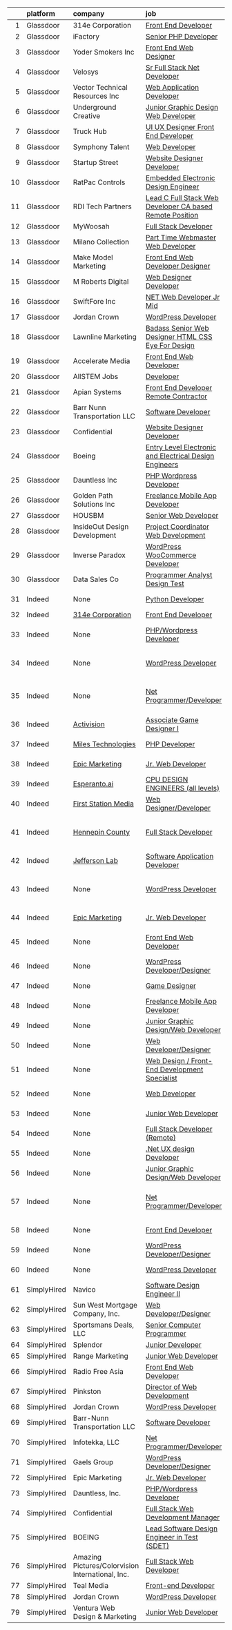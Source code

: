 

|    | platform    | company                                                               | job                                                                                                                                                                                                                                                                                                                                                                                                                                                                                                                                                                                                                                                                                                                                                                                                                                                                                                                                  | update_time               | location                                                |
|---:|:------------|:----------------------------------------------------------------------|:-------------------------------------------------------------------------------------------------------------------------------------------------------------------------------------------------------------------------------------------------------------------------------------------------------------------------------------------------------------------------------------------------------------------------------------------------------------------------------------------------------------------------------------------------------------------------------------------------------------------------------------------------------------------------------------------------------------------------------------------------------------------------------------------------------------------------------------------------------------------------------------------------------------------------------------|:--------------------------|:--------------------------------------------------------|
|  1 | Glassdoor   | 314e Corporation                                                      | [Front End Developer](https://www.glassdoor.com/partner/jobListing.htm?pos=111&ao=1110586&s=58&guid=0000017e0f43c6839034b1196ed76c6c&src=GD_JOB_AD&t=SR&vt=w&ea=1&cs=1_ac484534&cb=1640933607418&jobListingId=1007534965798&cpc=923E3B470662C757&jrtk=3-0-1fo7k7hlru47t801-1fo7k7hm63of2000-a55278e3086a817c--6NYlbfkN0Bi-g4OEguhQEx4pjzkmulzkFDPdVMQm6g82nLRMcVRUJphGLKCzxQZHHnuCsfEytD1YfvyotYLC5dRvpT5sLOvTS4qvD39DzUocJnkqJ-bsvfEh1xPhVMjCJnrb7KF7pgYIn571CYtkjedOx4jC3l9ZdJi7qWCVNIG54MoRrpLu7eCyMaU66qglnen384meyovSVc6kdgC-DKJN6toJiK6j4YdEOik6bv_RpPQFAEANNQ7FCDj1XVsQujAIQjMD8Y8JykbiFa9O6336qOtBVrPM3L0qTrqbu8NoUh0TwkvOiQpDjIk3IojnzOXNwPkofevgaZ3-Snhas12Ra7a9-M4xKXNXd0R6mBT7NWYO6F7PtmogyKJEnxwzuqwI0HzKT2_2k2gL8XsOJj6567-evE6x3Ulz7S-nrRttsFJN06aQVWptDsatwX_SJKdaZiAG5sg5oIbecXmAicbWv_UnMSWAJVGSLnC3X-Gf2PYwNp2cLL4xDUxBhr_lDNmRweDEM8%3D)                                                                         | 24h                       | Remote                                                  |
|  2 | Glassdoor   | iFactory                                                              | [Senior PHP Developer](https://www.glassdoor.com/partner/jobListing.htm?pos=124&ao=1110586&s=58&guid=0000017e0f43c6839034b1196ed76c6c&src=GD_JOB_AD&t=SR&vt=w&ea=1&cs=1_2d3a3b77&cb=1640933607420&jobListingId=1007519176515&cpc=40021B6B9FB64F38&jrtk=3-0-1fo7k7hlru47t801-1fo7k7hm63of2000-ba31b06c82cf1878--6NYlbfkN0BHB5545Suk-IrAQGCtq60h9Sg4jL6NWxE70fJ0oMC_qhUnBjusc4JFkLDRBw36y3lTmApqsgOep1xYV1YBjpYzPWatKgh0tZjXhd62jB-gK1WR8iCu-HwqT2--4PILN9vOJN1QbNe4yxaz082AVQINgD4za8NREfWVb3g1mSC84bhQBJFY9Q4Z6pIJKaCHf--BPC3Sb6RQJmlYmU5w5XH4iANDF9ty7eTN8Nx1Iuy3LDqP8dOBraweoFxrNh8a7JVI2dnmZNK1NPb8VG8Xl_pUqGjOg6kFDRFeeRJ9tgJD6sTrfnXylkwLUGJMV5JGvrAR_4NYc_aWoVaLGY8TPKJ8_mfUEqm5fXkepk6DcJ8bxJcsteFGhSR8_93Bx0kbkC22db074V9LkWC46B-y7ax7FU44A39CLI7QdSCuil6sRlS-xXZ_XppQTDR9r7jnV4O5qu_9x9LOzzrOejmjWMIhoYnCDkuZLBTq4tWn2dwDBxx-jzwOcopv)                                                                                      | 10d                       | Remote                                                  |
|  3 | Glassdoor   | Yoder Smokers Inc                                                     | [Front End Web Designer](https://www.glassdoor.com/partner/jobListing.htm?pos=110&ao=1110586&s=58&guid=0000017e0f43c6839034b1196ed76c6c&src=GD_JOB_AD&t=SR&vt=w&ea=1&cs=1_d9c8251b&cb=1640933607417&jobListingId=1007531161720&cpc=C433947A107EB3A8&jrtk=3-0-1fo7k7hlru47t801-1fo7k7hm63of2000-6aa9d292058de38e--6NYlbfkN0C2SVAOpOeIWQkPp9EeCSLxTLheLRty2uanDx8E9nXZ3nTSPwj8hfD9xU37MquzBMTS9vSdm0ANnolAix31sbNjT7gqTuDmUAZyQ3hqSfhjnsd8njFkE_6sI-4NGj9vBFrVtwsvqc3yp8wdPgcQRGonz4X_-esot6b2pUxyFKsHnem2WB0vgq1N95TYW8nyMSlJQWEfTtMcjxR3F14VuM4rK6IqsvKsmNHXwVhJn-3KrGGBFS-8lH_Gmd4iXBKjtBSQ1aHgZH7ugQVpdW55QwWiXfHSkigOGxBNpuAQqGZZXjfyFncg2NGfKokSxApYVjmBksffysaMfso460bmqRHVwMgm_W_hUdGXnqykkUk73CaTDlyQNDParO-MrGVLq0Lo63yI7BjloUBhPM1hNc1TKikaKyAe57bT_6714D14MttAb57LU_BTt8qIJIZ6EB5tnRPNr-jhKM5kQbZCwdke1jJ-3Rs4RMeCT58DByGma9ZO1k_1oHFCKQWx1sPdLNM%3D)                                                                      | 3d                        | Hutchinson, KS                                          |
|  4 | Glassdoor   | Velosys                                                               | [Sr  Full Stack  Net Developer](https://www.glassdoor.com/partner/jobListing.htm?pos=114&ao=1110586&s=58&guid=0000017e0f43c6839034b1196ed76c6c&src=GD_JOB_AD&t=SR&vt=w&ea=1&cs=1_06a6a35f&cb=1640933607418&jobListingId=1007531169741&cpc=B1361D5F72E3FDAD&jrtk=3-0-1fo7k7hlru47t801-1fo7k7hm63of2000-4b18847fdb4d4768--6NYlbfkN0AtsYtDTsMa0ViRTVkQkykGiG3BtH4EWSXpr7jwgRTgxCSodI8v-4fjsqRFtfwVp0A6pDSCCGD_z0KyJgrhK5gXCYyucT47puqnPSUT5B-y6zZaIct6DKjcQZ9nkmQqHFiO4CftCQYtBMfxUOjusXf1VUsxJb-mULz8tU6rx_lh8YxPf8e3RX8MNdU9CDkd6JTFFx2Elc8xjO9vH0TiuKWQo7uzXbkZUwuQkzErGZhYrTGIyY270Bk1egYO7Or77MNbp6kMtdRCA7GjlcGOfrr5TpO9n8kfNGISyhjZLF23A64SRZ6Kcc7b6pOlyOgvdmNA0loMVXp-vztGmvqNRJc5r2KtlZLcV5GWKUMWGd-h77h6EDIbkeEG4HxtK5SmiPLDkSo0bTaXpor9QDE3AISG0m3Kz5BHAWMs9S_mr-TMbcxitFADma6KwQ8kgdYI-M6FxVGj07fAzT8zrn4-e1BTu6eV9Qjzp1SXpVYMQCWOzTbpZyW_Q6bq-bo5KLDA9Uk%3D)                                                               | 3d                        | Poulsbo, WA                                             |
|  5 | Glassdoor   | Vector Technical Resources Inc                                        | [Web Application Developer](https://www.glassdoor.com/partner/jobListing.htm?pos=107&ao=1110586&s=58&guid=0000017e0f43c6839034b1196ed76c6c&src=GD_JOB_AD&t=SR&vt=w&ea=1&cs=1_de1de162&cb=1640933607417&jobListingId=1007523409319&cpc=C466624457DD16FC&jrtk=3-0-1fo7k7hlru47t801-1fo7k7hm63of2000-465a332f5eaca2f1--6NYlbfkN0CwDmAJad1vrFPjrCyZc1-12O19u5bGDYSMaAKB40LX6SgL_uQ_xlaLZoxDbDiymBTQQLoX7AJlZ6bGIyAtcyOw68KEUQtQzlItgmaBwfaecOkLBtXyWI7kC05A9ArxywbPHa4CJzj3yGVlLjyc00PQ5KMju3T59Xe7Yh7HkC_3qBrvdXhbMrPIbZZ-KLtsA5RR4NuCFvP4hlHuSA4ksAMCfUEkBd1ydVDNu5tD4zoGvchWqF5_jdqbq_BcxC4-GTtTy5E7eZuYCJCwHiJ3JB3ae2xBXzCkQKO_qPOIu7sLBLpTSpeSP6b2cpdJzo10HNHT4PMhk2gtpytfhKSE0VhRzLAHSQrsjOwkGBCBba_RVeQraCN2kgWNON_iOIxGaGdiRNb5uRcvIJhhVVtNRff5qoea3zilb5RFqI5pGhagA6GGLBPRNKILVYMeTv-HKoAGCtAiMKHlvGK3Avztb-6XhJ2_TwfO0RZn_h4RpdwTzuBRGiVmlQoJZ2GsVp70nVI%3D)                                                                   | 8d                        | Rockville, MD                                           |
|  6 | Glassdoor   | Underground Creative                                                  | [Junior Graphic Design Web Developer](https://www.glassdoor.com/partner/jobListing.htm?pos=117&ao=1110586&s=58&guid=0000017e0f43c6839034b1196ed76c6c&src=GD_JOB_AD&t=SR&vt=w&ea=1&cs=1_657e396c&cb=1640933607419&jobListingId=1007532846534&cpc=21001CD36CB5FE0E&jrtk=3-0-1fo7k7hlru47t801-1fo7k7hm63of2000-7c638d1098e43ecf--6NYlbfkN0D5EoDI19pzLD_ZoAvoqM1-O9qeTV9KvYbDAr1-bMzVcYfK6lK4ieDW6XppyeC4Tnnw5UrLdTaULCP-nxNBnPDNTaMSJbO-DG3AZvSFQ94iREcqyfGkrPiPjA6BLgwYMI-WdUpOpw0djmyI45BD4HiaYEk9LM3b28NeF6E25aIyZx4lvYgIY2J3scGN1LVLah-ltw8zHO2ASCFvuBcaO9s_LnkGPAtyt8MydHCiMU9pbqvq53eIaOngaMADYDya4NSvdKHUqdgaHio8wK7RVWyUfnV0ph0gf7QlC4V8L8MgXN-qS_NYJ4CdCIlhiX45g1600MY9ONcC_iRzH6YLyf4E0cTvmvVhYmGg32EDvV9jZETyszIGSMGBpPsVlr-chXHZ-_aYRn2ErjUInv10AJDyOybJumlmyb_kBI2FGDPwD8xfMJwgJ_mlmxGTinAHucaybzxhQOcexRfv6rQjTy8mf0EC5alJJJpEFeXFjLbFlOFXeifOZsolMuPgyC7Rles%3D)                                                         | 2d                        | Kennewick, WA                                           |
|  7 | Glassdoor   | Truck Hub                                                             | [UI   UX Designer  Front End Developer ](https://www.glassdoor.com/partner/jobListing.htm?pos=122&ao=1110586&s=58&guid=0000017e0f43c6839034b1196ed76c6c&src=GD_JOB_AD&t=SR&vt=w&ea=1&cs=1_7895197a&cb=1640933607419&jobListingId=1007534761777&cpc=8A48E7D5890B96AC&jrtk=3-0-1fo7k7hlru47t801-1fo7k7hm63of2000-bc01dcf79fd546f1--6NYlbfkN0CJXu1NPOpwz58AowAQdgaMxN2-dVWuUdxFGqPUAjuE_IHal70SIYX98TzuM5-1IRvy1UCxGLOcyNNQzyHcEhktOQ-LGAT5EEeEqRt5oYcfA74XEacn4SneQLsFIXHM70WJiIJlLzKAX7h8DKB5Mpf_Hl5S6rqvu9AV5wCXq0Qm8GFK8Jv7AtAZs5c9yIA33ZdilaEHJnhzUv0ADO4hFaDHE7bgDkA4XQYPC5qjPbPvpMiyqLRIGnxdP3LbDXOTGVfy7HGrTejFnWyg2z8H3hqFL4Nd_kz98zxpW5EsBmhwlurm8v-Hg7BAGx5gr3O6vfi2YelsB-Ck7c7AZXie-70-qXTC4A6CAAOXDlDZOf6AqLnZ_6wo-UAuH0VNzZEAwhulKRpwgYX-H-civWU2ozB0N6PJ43fsI0HHINEcEpi-PM9aOOh6smQb7xzNFfO_M7iUFjwAN0wpRk8HkLlqZugnL51ovORYEgW4u_XTvoRBlXq2lUImqDwEi0FPRqzYlHc%3D)                                                      | 24h                       | Miami, FL                                               |
|  8 | Glassdoor   | Symphony Talent                                                       | [Web Developer](https://www.glassdoor.com/partner/jobListing.htm?pos=119&ao=1110586&s=58&guid=0000017e0f43c6839034b1196ed76c6c&src=GD_JOB_AD&t=SR&vt=w&cs=1_3586cd10&cb=1640933607418&jobListingId=1007530832893&cpc=1641D5D5536C06B6&jrtk=3-0-1fo7k7hlru47t801-1fo7k7hm63of2000-03daa98bc4f8dc67--6NYlbfkN0AfVHTyGK09VyYc4aBOjDkcIPaUdwfTiruGx5Z87hJ0YNGI_RzLHDHuKyW4N4UMv5FuMtsh1nt423ddBYcWNYMr9aZfxTQS8PaGyTHUn9elh5l7hNgqL_1m5s4IYJI63N24Z3WqjZniz-G0f-ePSHETInSF3E6Q7UndoQ1QPHxKd5lspZ9-L0mSbxu-W4cp_LJ1n5pNabMroLSj9roG9-gUPzX1fMZNJ7jQRKupms5HfKbqDdQ3bBDUwvRQQ_m77GLuisUzXQhwUI4vH_EUN-nRcZKX_AhnOFNwZ-5FSYO-sb9ozhVGeV3Y4kU3FVSycDFOdRzMsohMeI3iySU0hLj8NQEvEUNwmBs0NUPKBf_YnMB9XHVPBdJwkVInpeKJ5A-Ad9BBFYe7s4NhvmxubMNKNw6cngFH1bugzfd0GDv38StDmE4yn49pJeITPzYzybw%3D)                                                                                                                                                    | 3d                        | Atlanta, GA                                             |
|  9 | Glassdoor   | Startup Street                                                        | [Website Designer Developer](https://www.glassdoor.com/partner/jobListing.htm?pos=123&ao=1110586&s=58&guid=0000017e0f43c6839034b1196ed76c6c&src=GD_JOB_AD&t=SR&vt=w&ea=1&cs=1_fd5937e8&cb=1640933607419&jobListingId=1007532828564&cpc=6A22310A23505C64&jrtk=3-0-1fo7k7hlru47t801-1fo7k7hm63of2000-7ba3606c76a9d0b5--6NYlbfkN0AjvV1QcrnqLYGFyLKKtGtwiexFpQsXeHMHlil54uzzt_uzV01RhJTlA3bFp93YREHdE7kaLyODTJgqnqgmLiEJ7jkwIOaHyusP1f59lMwA1fS_mV7y_fWMR_sdd05UWaVczXD_O1ycJ6Ti0DBPCreqAtY1n2RrCqR9Gx7gCwobJZTwpUi5BtWoO6c_qR1QRIw4XVRkimdO99miYR_GvCKG2amWnyiiUxZurVm3MEUzayXwKisQU2kCFn8-f_bgUppPd2UDrKjO4U3Zbhnqo-_r8f9EZNxgIXxM3_PgBD1L3SSR-nz6QlE8bpHMrBjwBYLOnva6CKdjtM_pehEKwJ9nRNXwQtBSDE2zpnJ29x3ivq4gO2IbwmNVRT15yCxqX6pcr4ntFOVMw-wZu17G8b_djYWII2sdqsRc9Dxkpj7lq-hGpIFDZyQ9oRB-tGsxKrDHQMZHXIwHrgPJGXcCkLHk2Te37SojXU1mg3tuQrz4sGvGxKObzypa)                                                                                | 2d                        | Saint Petersburg, FL                                    |
| 10 | Glassdoor   | RatPac Controls                                                       | [Embedded Electronic Design Engineer](https://www.glassdoor.com/partner/jobListing.htm?pos=106&ao=1110586&s=58&guid=0000017e0f43c6839034b1196ed76c6c&src=GD_JOB_AD&t=SR&vt=w&ea=1&cs=1_f8daaa72&cb=1640933607416&jobListingId=1007532971419&cpc=1618895939391108&jrtk=3-0-1fo7k7hlru47t801-1fo7k7hm63of2000-a51a868865aef6ed--6NYlbfkN0CrA8YMeSLhOmH7iEDH-bOSSJkswUWccj55sz6GMy_YqIZouTSfWY6FGQNP9pSivSQeY28RB7tMNLBO10Dd54nWMdHZQVfoLeIve7v-DkqI9aCUqi6RcwZZT9rM1dOM1cvfwNjZs_oI_stUTTdwTom7WtER8g-MVzxyvMH_ZZrYQ6CgaTuDEwcFLycG8ISzEqM0TaknzzKaLihMcl2jGeLZpe7wERnYUX65CPuVLjAidr33QB3QFi8Yqg0eamAqAqZqPYAsRsxDvxtztF7EY6Xjzb44TANdaUcsaVXSquqjz16ImuIYbvmpo4JMF64mmOOJARHB64KRGAIxVUFkIjE2Wiqmui9r_IvlkfZfA38A20rvNlfIbJpNMwOmnLlte4sKn06cHY4DVWr8t2vKSu1SeYY_hr4yf1TAJg3vQkyRSMxHHlDnyekxyEP0BXkEnBA5JyvzD0UgQ0jWW0OOOwtrw8SgK1FGIlwtAm435oAw8M1FIKn4bUlY_opOhYvwGRy1x1XJXBgfUg%3D%3D)                                           | 2d                        | Van Nuys, CA                                            |
| 11 | Glassdoor   | RDI Tech Partners                                                     | [Lead C  Full Stack Web Developer  CA based Remote Position ](https://www.glassdoor.com/partner/jobListing.htm?pos=113&ao=1110586&s=58&guid=0000017e0f43c6839034b1196ed76c6c&src=GD_JOB_AD&t=SR&vt=w&ea=1&cs=1_094622cb&cb=1640933607418&jobListingId=1007527978257&cpc=C1BF6838CB3F0E92&jrtk=3-0-1fo7k7hlru47t801-1fo7k7hm63of2000-dcca3c7c758ed009--6NYlbfkN0BCzkEvQM9KLLfcojCB19c-t5ZGfLeTF56lwnyZeHNI-ANf0DbicCwSb4UTMEEXkEou7dhZeCdkqIW9hl6QVTxjStMn20Ajmeh81Zunossz_WNxTiS2itxBfmwQhqExVeeVwfQEotN9DMc7mS9qb6sEI09udGHFXGtmCm246EYjeWdvBzdntm7TyMDoeotQiRWQoWjR2hxf4D45tqs8_sW2bRAijAd6ulCOVC4J8vv01I9prMMjgU9NEdLd2whbuxOAXzWDGJ9Upfp67pPMZUpMtmGyUKMDEetu2K48pmvouO85yshli1pwg9na8atUSXshS8q9ouknmWS5A6oDi4C9qwwAkK138F6WNMbp7jdJspzdvAwUPNoY6ya1SJb5rn-gRJCJvQSIRxWCy6-Iz1OToNDZ2DRFbscT-rTbUE8p3ch4h9_1vrYjEPxytQjIYy4nqHtLB1TXQ8ooiYhPnzeR9fAntMxMnzYpmfO_ZYCooYtK3TyvbdWwsHaZI9LwJNcZwFM9mlvG3zb5VC9uJwceGQJSvqMwlhQ%3D) | 6d                        | San Diego, CA                                           |
| 12 | Glassdoor   | MyWoosah                                                              | [Full Stack Developer](https://www.glassdoor.com/partner/jobListing.htm?pos=126&ao=1110586&s=58&guid=0000017e0f43c6839034b1196ed76c6c&src=GD_JOB_AD&t=SR&vt=w&ea=1&cs=1_fd6b47a1&cb=1640933607420&jobListingId=1007532546825&cpc=2F9DD8B511C89582&jrtk=3-0-1fo7k7hlru47t801-1fo7k7hm63of2000-7d94f7c6d371aa11--6NYlbfkN0CDlg8lzvY8-d8RUQWGHbSkEHgZ8Ah6T1dN0BxIsPvg0x7SVdp1kesG0pKk2aYig_YV0rpoGQt3z4wb5Kot3EyNoidKYtcaWwQGDiqB2MXhQDBjUqyGCOm4LzpIsUsDJVMkVtJJ0pT90YmxmNyCA4Lte_zLj0Rfk8z-A2Fk-AvUXHBzeFMsy_mi-fRUgwN0-CvkqT3NmZM0xURPBwn6p3227Oz9WNPdntEFhcORPL0PEy4y8oMZUa5qmB6tDmDT04v1h38geCi-p9sK8wS7FjxKWW9LlEzoioKfsTNidyanUB-rZ5Uz3S4u9HlnXY43_kVWYfRhOxGf8D4ksGLtiRfLYAJTeh80MeOqOrmKx2HqV0J5KsgmyioRM3E1HtDd3b6qVLhWLUlj0V-b9xGihSx-xYutd5j1sl-P6In6bKQP-BEqooVpEHaHo4NYkYhS6ikH12qVUevdwO3H1ANyGat5tvnkTDu41e8ehDIkdFyUvP3MouJ7M9YUEZyz0mFhAes%3D)                                                                        | 2d                        | Roswell, GA                                             |
| 13 | Glassdoor   | Milano Collection                                                     | [Part Time Webmaster Web Developer](https://www.glassdoor.com/partner/jobListing.htm?pos=121&ao=1110586&s=58&guid=0000017e0f43c6839034b1196ed76c6c&src=GD_JOB_AD&t=SR&vt=w&ea=1&cs=1_5361d8c1&cb=1640933607419&jobListingId=1007521874918&cpc=AB6E7ED505984E67&jrtk=3-0-1fo7k7hlru47t801-1fo7k7hm63of2000-4411935560633bb6--6NYlbfkN0DsBOlmEAMqZtav1V1WKZO3RUElpafjggtWvxyDQ3xFSrR8jZPeOVQn98s6VMhC5NVuUJ1gWye3w5813W3QZkIqP-PnMHfzLSDirHorMmp220fl_SLI_djiAGfb-wU_A-kdMlycB7eEYYgo0Yie8GsPlxkE1boSzdChu8v8jfd6ZHHEU9PINnCzoylUIvddtnANToVHCvy3fd8Czn8fjk8STh2dOGZ8BN4-MYiwd_eeI9-Qp9DVV7Gl10Lr6i7ZRveeORUPVSUeexchsCtYRj2wyl45PeHbh0lOCij_p4EMwMTzLy5x9NhC3uModfhdpUfbT6cNkclhD5QVlo2S6tG5Pu-r6-U9QQAG5pPNtU66OorohQIw1cDmMEjWOCIAQ6u969h93JTB679DT9PV01vsZPWxPiNPVt9ET6-aTYqbIFbnYmfrxPd5RzumXGzAmo5SEyZ3aBq_IBcxejMvyN633s3hbaM0ImA1_c0DY2bS6bqShKmaJ1Q0ABGrWBMAFGj9SZSv75bSVA%3D%3D)                                             | 9d                        | Signal Hill, CA                                         |
| 14 | Glassdoor   | Make   Model Marketing                                                | [Front End Web Developer   Designer](https://www.glassdoor.com/partner/jobListing.htm?pos=128&ao=1110586&s=58&guid=0000017e0f43c6839034b1196ed76c6c&src=GD_JOB_AD&t=SR&vt=w&ea=1&cs=1_af473886&cb=1640933607420&jobListingId=1007532568645&cpc=C19BE7EA145E205E&jrtk=3-0-1fo7k7hlru47t801-1fo7k7hm63of2000-f74e04069c551044--6NYlbfkN0B5VYI30uN3YtgrO1vQEAbWFMS9pJ6bhnWD7XXQ7vbrPTJBIp0AqjAFPVlb5FCQQNjlXLDPzwISmukOa7BzeFoVPq87xRANgnkPtsQX-ckljTwj_jqJ6LdmskU7kTm7LjdnXOEuTmpLswiB2qjGJl6n4QBhGHqYIG4i5Bpo5PdmMbNErwLjzXk-0eeK3h3T0efhsZxosUuIsE2IPKiachP_z57Fwd3GS4XowZu6zTKclFCiUdaw31EzcdcysFH3LN36CmPPOB56v7aj7nnoEmO-KD6a1yhm1EasTJUY-cgLIaEHjzyALfCACIjiQkNtZEyLXb9cm1QmLuUjd_Uv1S52O5bIippQM_drtNCQB-_cRC0UhtIC5wM8Slydrep4lo5M8ncX32jb-KXHGgdtVNFEOLRLPJteV-ElwgklO-gYF8wFmpVZfmKYBGUNYsJl-dNx4E-xiXhg5lyjLYIKj4IFMjwkVD5NpgsFMe7fR7v6OdBnFSPhvR-U)                                                                        | 2d                        | Cleveland, OH                                           |
| 15 | Glassdoor   | M  Roberts Digital                                                    | [Web Designer Developer](https://www.glassdoor.com/partner/jobListing.htm?pos=109&ao=1110586&s=58&guid=0000017e0f43c6839034b1196ed76c6c&src=GD_JOB_AD&t=SR&vt=w&ea=1&cs=1_4bef514e&cb=1640933607417&jobListingId=1007514867056&cpc=90C4CD7F4113B630&jrtk=3-0-1fo7k7hlru47t801-1fo7k7hm63of2000-9bbc233b262fe545--6NYlbfkN0CC4Rf1NDsMzatXfrAMgdBL-oXz5tYLpf4NHE40CBp3Ipv4hKhgb-yaLFOh7Uo6lb28QjRmoseJj0WVz8Wk9P-fy-_CmYUv8JXmNWV0gg1vJ0sfMLU5wZQypmwfq_5tb2EoMVedcDEhU3bONOhNmzCPlXR6YLa10xyeFaHTFmrKQyy6ZVes0qX0UF8v_1e30QB7knAMk8JUj285gPZi8ndSNotFNytZCi07yytbxhv5hztiF7qsZmKF9_IlNFQqBMVzVCswNWtwYS7JlbeZwuyBq9EIFHfoaWvONWCPFG4EwAqRWXQmzeIIRUUTpJyjIz4-USH7lNrId0Bfo-Y1Qoe-vqdSIrpUCBry2xplcU9lxmQfa7rL6f-hgm0AYWVKWHQcb0rMgDylKK1zwt8EBbWZ8jO0eIqhFzELOjEQSypOxTsE8lg5bQ6-w5wvX4niEbpTi9J-InjzG-1pJu-BxAKakvVp-r17PceMXxDiEilGYeFHXpt_LHic)                                                                                    | 13d                       | Tyler, TX                                               |
| 16 | Glassdoor   | SwiftFore  Inc                                                        | [NET Web Developer   Jr Mid](https://www.glassdoor.com/partner/jobListing.htm?pos=105&ao=1110586&s=58&guid=0000017e0f43c6839034b1196ed76c6c&src=GD_JOB_AD&t=SR&vt=w&ea=1&cs=1_6bf8bab6&cb=1640933607416&jobListingId=1007514938695&cpc=E612658DDC0BF6AD&jrtk=3-0-1fo7k7hlru47t801-1fo7k7hm63of2000-bd4186a17d5f595c--6NYlbfkN0D_-gvwjy_i2YaE-_B_sirnX7QwACDEiejt9ArXb785ap_OA8buUO3cQzlh5Ka60TIx4Qb2b-uJW-AarGIh4yuyjN-X_JdWh1eKbsa0-m3a0vVx3BtdxKSUCrPOMYAR-wNnGV27N17HK1DM13X9QGl3YkRgT9z0yVvI8fGmwQ72aihIxa6zUwRN6KSY4ek3RFcJ_UAlomnD8tWzblXrug-nnZc2vgJ-Qq_rL2wO10QjfSkZONKiz9YBOsuVC_iMv4o5ZpXEX6MeS2AiAZw0U3_ds-nCSH__53WOIK7SFfftDl6EdCyOxIUiLirdDGIyCuK0s0vzlmwMmLoP3Rse0CokktzrFIKWbyigJmp4OgQSZEp6gqW90QxqJ3Hev_fIQCfRZHCfAQpdokDxkLGHgZLfA3DwpHJtIXgoV6tN8iB_z7zjbagfqpE61XlzhPcyWFPs_XR5mgsj8NVg1juahtnsI-ZvTKRSVuESY27RPiLwSqWK8RWbyrHmvPyJVJlO2Fs%3D)                                                                  | 13d                       | Washington, DC                                          |
| 17 | Glassdoor   | Jordan Crown                                                          | [WordPress Developer](https://www.glassdoor.com/partner/jobListing.htm?pos=102&ao=1110586&s=58&guid=0000017e0f43c6839034b1196ed76c6c&src=GD_JOB_AD&t=SR&vt=w&ea=1&cs=1_7a3c5fe5&cb=1640933607415&jobListingId=1007532381795&cpc=4F6831AEBD53791F&jrtk=3-0-1fo7k7hlru47t801-1fo7k7hm63of2000-6570cf32caa1464f--6NYlbfkN0Cd5ZvLdai7cR0fypH5_WiGezUQesq24dbKuF0ly35ya2kNz2rDSq3GcIvVwyczRiyDVxm5OLfrWvQlFXmebPX_m2uh1LOS588976wOQAoFIURVdD3YUDbK1CK0K0stWaTuygTGRdFG3yipgbv0upANcY3xQMmXVtM8afKhFzoU5lyy8Fm5oFD2j5lOHqGjnkpHI1afHNb1G3MnTBhKPX3YlT9HoVLjXgckWGuQ3hhJMXC952ahEYPKabSp11gBDy9km6qYBf28Pw16fqPvrc1C0L4dOf6lUlF4_sj-7ja_xsfGAJLGr3ktPewJUyoxEgbovGpSoHJCoYBFu87nSJnr8UDLYa9hKktkCyYIH3HV905nfqDPm6RuIHLzDZKDocmt8dvQXeKzyqeoJbakbhB10L4QoW8SwU6FesUh1ZwfTuyV6COGnZ0vt7lP8r5-DVSNNBdDVLTklR3ZHa1jMsuQjWX6yznZj0YJ2uwQK2h2zJKNTNKLJLWq)                                                                                       | 2d                        | Everett, WA                                             |
| 18 | Glassdoor   | Lawnline Marketing                                                    | [Badass Senior Web Designer   HTML  CSS    Eye For Design](https://www.glassdoor.com/partner/jobListing.htm?pos=120&ao=1110586&s=58&guid=0000017e0f43c6839034b1196ed76c6c&src=GD_JOB_AD&t=SR&vt=w&ea=1&cs=1_3704d697&cb=1640933607419&jobListingId=1007535348026&cpc=C49818E30565E1C5&jrtk=3-0-1fo7k7hlru47t801-1fo7k7hm63of2000-4765b71ef7e41236--6NYlbfkN0CSgGTbSPgM0xpgWRkp5SRTexU57Zk_6_bZ18eqb9d2QOREfrh8Q9LEbYfFf_-zro1pNNqotPFnbiscFO6i8fy-ZjuhvjDSZFXXxy0-MvBqIQM_xV6E-8TLAVLxzxrp9gh-1Ao3DFXgHzmJFfOHL2GkKqywGvRbpSlitGsDkGuHIaRBVLwufzQ0e2oGrA-DKp5GLBCyWCAy2iDi4M4gxMYtAFGh_mPe5iMn-sJZAiwY2SY0DktD3gOElzicno6g_VLwM057Q0OMIJJhx1cilmA0g709RzAinQajGTrs6hOSLysvBXAvvCpB3lVYJWPxfrt0Fr2Xc9P3OLFUVjZLm3EsCJ_UumoRpcFcYOEo4WfWn3T129yp9Cogt_40vRp6_13kwF0mymu5_5Z5jHT3n5SldJtg8ohPFy-C9Yse6iBwy6xtB2UWFR3Pf2UVrbEcXo42CCt2by4i5xkZzMdFIY1q6lkLMVTXy-nl6V6tBwC6sMyx_gPpy81daA-QhXuKAjTNPWb0shifGoQHJ62rF-Wu358eWadFzJc%3D)    | 24h                       | Tampa, FL                                               |
| 19 | Glassdoor   | Accelerate Media                                                      | [Front End Web Developer](https://www.glassdoor.com/partner/jobListing.htm?pos=116&ao=1110586&s=58&guid=0000017e0f43c6839034b1196ed76c6c&src=GD_JOB_AD&t=SR&vt=w&ea=1&cs=1_92a0e730&cb=1640933607419&jobListingId=1007523672136&cpc=66625C18893C0C14&jrtk=3-0-1fo7k7hlru47t801-1fo7k7hm63of2000-9923ede19666e275--6NYlbfkN0ChvZOU3gAtaPBovSZMEFdSf6RvFc3eaAlu345qgByN5OFVSi3fySWOvdoUTz_Cbsn0aHQghWuncJ3FXfPRruksCFs60s5i5qiS-YAMv4yjs8hjAKcQ1Z-YuTEaEACO5Cxt59ujvmPliwnauEKzzCmbqn9n1C01JGNSekbTB3pU-NbmYdzEkEc2bZem_78dNvyqhdWDwlfhH9rnDgo3cewh5ZTwLEMqV_A5HnLXF_m9t_9yVHOJMoV8WI1A60oIGaC6qeqo-CFpQZ_Upq8CuWOQGQVsVJaLFnYtSQqZgzIxIDRPaRdVk1S1qPlkBC7I3Jox8fFRCNHmWXWKWbmHffLpbzPRtil6wDNNKoiQgkdkLuc7piTNRfRwC8ztwD5I2pSpTeYnK5cZgs_Gs_Rg6x4QaXLPF_rdpHVF40ZLrDRrJdQWiejQoaEU1XxO5cGfKEHE-QJTf2feu7CJwBLa306zHbH_YHW-qCNsrYIahQCrS6O55CZWLKzF)                                                                                   | 8d                        | Rochester, NY                                           |
| 20 | Glassdoor   | AllSTEM   Jobs                                                        | [Developer](https://www.glassdoor.com/partner/jobListing.htm?pos=127&ao=1110586&s=58&guid=0000017e0f43c6839034b1196ed76c6c&src=GD_JOB_AD&t=SR&vt=w&ea=1&cs=1_021b8b7a&cb=1640933607420&jobListingId=1007535069577&cpc=8AC01DCC8FF2DC38&jrtk=3-0-1fo7k7hlru47t801-1fo7k7hm63of2000-78a2d95cce0f16b8--6NYlbfkN0AiZrMnqxUjvkrH1BfCsd59OntStyTxBw0I9DVEtrwMUzi_O_9c5SZuPfG4MxAgJ7Oq1bKn15DLreePDk01igRZyTSRXC_IgAb_SMUarP1BL-_ZSaZ-g08N3uwqDYPWuHikN7pPf_oqLsKuY3_Psi4JjBHq7N9j6PHsYdVxRvSkAcRFncZQtivxUVyIAqtz0VR80EfJzFmOJ3Xwxa7HkjyOf_sriqBqJHFwo59w2PN5g4k77SAB8R5-4K1W81AIwPiQe6RQQ6jZ9nRQM0clBgSQj0_FOrZiwuEX6H6WlkH7mBnuX28GA1SfEVg1gp-8PXB8XdRZaur2Iea3T128fm1Ni3dR1Y2PpiXeU6vtYGFmp8mABKlap4Lnv-dAbgsLProickb6xld4iMa7OpcGlrij3MwFnd7tqod5KhZZZJN7SVMnVyhI0HvHrV6z6jlQtEwtFjHgtozJ3NO-CexetZVUU22cb1TASv9jfnu7s_G7MjViWbVih7SH)                                                                                                 | 24h                       | Salt Lake City, UT                                      |
| 21 | Glassdoor   | Apian Systems                                                         | [Front End Developer  Remote Contractor ](https://www.glassdoor.com/partner/jobListing.htm?pos=125&ao=1110586&s=58&guid=0000017e0f43c6839034b1196ed76c6c&src=GD_JOB_AD&t=SR&vt=w&ea=1&cs=1_ad154cc6&cb=1640933607420&jobListingId=1007531590617&cpc=ACAF1607C5C1E404&jrtk=3-0-1fo7k7hlru47t801-1fo7k7hm63of2000-e3a555390fdcdbc3--6NYlbfkN0CgDW4y4jZrqAgf_q_wTWIaaSgqdC_TPxIye6lB1g03DHhwxSIyn7PI7xFLT7ozI-WH-fp890YHCuc7zTShDx8yTeel3K7PoY-HLBEoUZzlqvdfOacQom3NDbhSVm3WprSEZApbJoWgb6BqTj5mOcfakDJeZmk8m1lk_QwX9Xvo_8nFA6pbF29GGzIteJK9fBn6B10Om8g3cJXV-qTNa0_36-gfw-SILvFeeSJOn_LWwpSCKoHUMSh_28gMz_lpwB65HxH_PkXUAWgKbR0qG3T4YT7NPpRVP2BRLXySQnZLN-D4fj-QNo3HO3kYfMY504pwJQGf-aVNB75TpWUSHXumI7pXfAmOlDmdXaG6I4wrTx_CogFbmjnd4MgeQ-4gZWHuPUxWwWrrMgBCciprdh7BxtwSmkvpIVty78yz4YfmsMwO4MkLPbODBJ7HP5D4h_YlUFFLb2-geiJExbs3gAvmGk_mCVg1KXOUhfQbGoQrxTOSUcwWaRqmovJLTeTtUlTwSktK4YMNHg%3D%3D)                                       | 3d                        | Dallas, TX                                              |
| 22 | Glassdoor   | Barr Nunn Transportation LLC                                          | [Software Developer](https://www.glassdoor.com/partner/jobListing.htm?pos=101&ao=1110586&s=58&guid=0000017e0f43c6839034b1196ed76c6c&src=GD_JOB_AD&t=SR&vt=w&ea=1&cs=1_c194c816&cb=1640933607415&jobListingId=1007535116184&cpc=EABDD1D688419A1C&jrtk=3-0-1fo7k7hlru47t801-1fo7k7hm63of2000-ebf1356a1f1512c7--6NYlbfkN0CHGbJ7xvW0CMwdhPDsQStUYS7wDMXbiqCoRMqunsWXjH7GI0PPyoG6hoek7sivmSF6SEM0Wlzn8jEn_fW9tMvTO2ZMT6WgVgabFx-B9uE8byh9IonbTyJXERM4zH0DceXfTQqTMUEj5qSkPJpGEKXLNFClgXk5OKfA-oMTs5K27cIBktFRlJcYyBgDPHwk81s2cTVujJUdTTKOopYx70n-bajL1sgpAZhO94XySf6nSb5APJA1jJlWi5gXM6HYVJNxoMNphRrzHC8lnLZSclRdo_mlQtXU1nMVHD5biRu75gUe4bvYDOx0KAmvuXwlu1dDrdkUQN50bRh0V6Zfhdce9Mf2nIsopqCPBEc6BLUOWYOdR9eNPT8xhFPnpjFYvmmMd4w77lXZOwmvgRK_RlHyvE_dt--3slkIRTGdpyrhyJiGHXSYPJGUYYXaQFVdjQ5ePPsvHHPapzNsirDTam3PGeIAROJISDlZWVQbGyC6jr_vuzvSlH_iumjpyRHe24M%3D)                                                                          | 24h                       | Granger, IA                                             |
| 23 | Glassdoor   | Confidential                                                          | [Website Designer Developer](https://www.glassdoor.com/partner/jobListing.htm?pos=118&ao=1110586&s=58&guid=0000017e0f43c6839034b1196ed76c6c&src=GD_JOB_AD&t=SR&vt=w&ea=1&cs=1_0dfba320&cb=1640933607419&jobListingId=1007525390822&cpc=9C2286EA3771AAF6&jrtk=3-0-1fo7k7hlru47t801-1fo7k7hm63of2000-a38d6377a419df2e--6NYlbfkN0APFXffbM7EUm9LHltBe5RwVHTfDAgMR2zI4KMWHBZ4DizR95eZqsCEfUxYLDXxk2tWHjTZRC5y4nkz9ap8Y57yzbNX4u1KxijA6Qxcdsrblxx9NccAO_eYwDT_xjRrhtazO20iYa6MIZzd74nuMerUiTtXlYa1BFhBYefgnTdfDyMr3Pvt0KEjj0_5xy3V0YmlUeNds15sXX3ukUJazpMy0yFuj9IfepmDwCQNW6feoJR2nzlGJsEJ6b1FpTRKocvhSoZEIt8l3XutaJQPaNoby9g5xQWrcOJBWQJLJTE59yTlQBg9V_jttRG4pIglQVVYFEolPo_uoGzn3mQPWQViqZ5vRI75N4MMfybSplypoc4R_CwdRdW52TBf_FtRyzh8ZNb8w-W8NOUdO2gQi8U3lxgO7BuaLXl1qBqkddfBt0XhFVILS6IMrgwVKpGrF954Fo3_aYZLoGZVFKqORlfOW55joDFU1cVpBDytRPO89CUWkVBerEd8)                                                                                | 7d                        | Dallas, TX                                              |
| 24 | Glassdoor   | Boeing                                                                | [Entry Level Electronic and Electrical Design Engineers](https://www.glassdoor.com/partner/jobListing.htm?pos=130&ao=1110586&s=58&guid=0000017e0f43c6839034b1196ed76c6c&src=GD_JOB_AD&t=SR&vt=w&cs=1_e32db10a&cb=1640933607420&jobListingId=1007529743137&cpc=A0032DE20586B9BD&jrtk=3-0-1fo7k7hlru47t801-1fo7k7hm63of2000-f1447ba561be9ddf--6NYlbfkN0BddK4H-tsabPiX3BvkwhvbvP4OkLNzlRX6egXJy9Hb18t9Bzu37hPjm4exWzHNmU7v44PtMNnjZ6IOy8FUZ0bgyMNGbI1V1hLeZQbSa-GX5NIRthDG6DYGIbEfMsJbuGrg2Bfxj7aAQmOFgQlJBq7puw0sFXD3317pcmYl_-bUHD57vEZAyn2BZ7idNeLWQwKkpkBeg2zrCeM4nk7BL6R4Brl8XAkc4orOsREpSBIuTgoevK5nAci1O_XsYHKqxgDGejwFELR4z__eANbAZFUa9gav5FIEptOOLRdwgsMFdcxk5KSpThnb559GyodqUE0H-v_BdmeIHd-c0jy-OOljoHexfzo-3LavVQRUgLgvI4-xhoBZMeoWel05qrzl5goYHNTxTLNMnS463YRve_JZMd2RNL7cunrZbbTt4ysTrw%3D%3D)                                                                                                                             | 4d                        | Seattle, WA                                             |
| 25 | Glassdoor   | Dauntless  Inc                                                        | [PHP Wordpress Developer](https://www.glassdoor.com/partner/jobListing.htm?pos=103&ao=1110586&s=58&guid=0000017e0f43c6839034b1196ed76c6c&src=GD_JOB_AD&t=SR&vt=w&ea=1&cs=1_c556d08f&cb=1640933607416&jobListingId=1007525774001&cpc=4AE8B46D8845344B&jrtk=3-0-1fo7k7hlru47t801-1fo7k7hm63of2000-8d6b74e5ff7e0909--6NYlbfkN0AtlW_omU2Xx3W-19HQ_drmTKCWebiHnmA5lS5PDL5G8bzT7ig3l9Nf_mwEFkmqGDKnSuox39DemIPZiZ9YXqM9jb0v_OQ3KOBmxk5yUM06Dnp1JUc8DWDw-tZ5DPb9uUX64A1UWiR9uGx33KzeC7zoi3f9UqT7INKf4MxvaQtjZ-VnxJIIQ0XlMg140jVo58ABdmDxTCduyds9PH9KeE9Kp0W9m9KOm9i-TuNADUdf-2oKlfuf84itbyzfA9YqpDD5jSO8Cvj-wh4jKtg4Ag6zmtjlJ6Se85Dfpioomrxmhy8qsSio8AL6TneF2HBNkaeAwiWqxlLg5PfilNOwNgvZzSvinx83TG8IY-9QfXa5yw01NiNqsMiXWg8XNOIHKr9jHvdLCWBly-VBiIwVHwa9jHXVM00mXo_JxJT2xG5iAeIpQClJUjlXh_AKDC6Bx9COO90yFpN95bjUHeENBda48N_xYXBDfhqWv20U61Cr6wbFALdIuahJLJ6Jxbik0Rk%3D)                                                                     | 7d                        | Redmond, WA                                             |
| 26 | Glassdoor   | Golden Path Solutions  Inc                                            | [Freelance Mobile App Developer](https://www.glassdoor.com/partner/jobListing.htm?pos=112&ao=1110586&s=58&guid=0000017e0f43c6839034b1196ed76c6c&src=GD_JOB_AD&t=SR&vt=w&ea=1&cs=1_334c27ab&cb=1640933607418&jobListingId=1007535423588&cpc=74FD5BE86273CE52&jrtk=3-0-1fo7k7hlru47t801-1fo7k7hm63of2000-862043064982156a--6NYlbfkN0C1xzppTrksEmZb2CLqn8tsNXDcGZHSUebwDnxFHYqUBWRrYzicfigSPI2vfvnlqJLdH5NaKSVYdlskrdmpeKR4pLdL2BQqqR_GL-e1rie1QyqiRcBeSNzpCVeZGwE9jCdMefShs-xwBwuQUFFPd-ZeyG_C4UsQoAOW8ddGyREQ6lv2TuiY536OCStRkIKDB7BimLUfxQUc_RsZ8EY0YTqQtbi6myfQ5YKXq2oltXRiqCxGK30PetK5berjByWHX_KDnlSbyzvVzYMYOxX5UowfpQNv-xij7VDTb50HUIW6lQz5kqD51QV4TIfzOc30eN7o-dICeDF0ln09zDIEFSNayV3wU6aBIqOUs6lpweecQa-T6dAr14fy0kCjDVLZkeBvmGbwvdTOw1pOvAkwtvTpvlTPSO_ej4z8-pj_w_Ehbg8UpBt0Q8gdDrUUVCLUv7yJT4BCr1KbbKsOUkRIGnHuk1tV1acPUDOriUD347FzED5g5ozU610MmKNDfJV7gs0%3D)                                                              | 24h                       | Remote                                                  |
| 27 | Glassdoor   | HOUSBM                                                                | [Senior Web Developer](https://www.glassdoor.com/partner/jobListing.htm?pos=104&ao=1110586&s=58&guid=0000017e0f43c6839034b1196ed76c6c&src=GD_JOB_AD&t=SR&vt=w&ea=1&cs=1_76baa6b8&cb=1640933607416&jobListingId=1007519025023&cpc=CF2714D673CA4E87&jrtk=3-0-1fo7k7hlru47t801-1fo7k7hm63of2000-72f7507503663722--6NYlbfkN0C12qw6SY-BAj61MGnwhmDgnwXYX2PUZX75pICHNOqLUC0f8uk8W3luVGojjAZURcHnIZ-MQ852MPpczIw_3i2AF0DCNeuvajL77KQ1EvmrOMNo7qcaVbunQshEfZ2OOKsvnVshbfEZIACImRNhYHOFkyKV0YyGGmEjYxe4MuX2LrR3w3k6ZoxufAl5LayhdqJj0tvJODOwuzib8gX6xJRAwCPube9o2y0c_Ok3BBH3gbnDOWtF6kPX26zGDF9TpNth6RCDogs5Aq1W0bSNVaCg5a5KDRTQiYkDA4Dh7PH5GYSizrCuLReTzSey72qNzVabphLwiejJT_-Ooa-IDoj3EFeX9ESlDlvV4eGvaJYNqYwdMhSHobw-Tf8nvYWeyU5n-MJXeT0dEtkV6Xemlo3GGHwnyM_YMX9AB1V991HU9a5lZ2lRdbMz1927R4qR4pG8W7RSuDDslVEnrAWysGDlkLerzZYqgs15EB3S2Q-2_HKqlrobsC20)                                                                                      | 10d                       | Houston, TX                                             |
| 28 | Glassdoor   | InsideOut Design   Development                                        | [Project Coordinator Web Development](https://www.glassdoor.com/partner/jobListing.htm?pos=129&ao=1110586&s=58&guid=0000017e0f43c6839034b1196ed76c6c&src=GD_JOB_AD&t=SR&vt=w&ea=1&cs=1_f20f5707&cb=1640933607420&jobListingId=1007530840468&cpc=40021B6B9FB64F38&jrtk=3-0-1fo7k7hlru47t801-1fo7k7hm63of2000-3d53b8bf3c984816--6NYlbfkN0ASc7QdhUfTsvhdb1TNWMuWwDejUC-h-PVZZtwwuI1OTmYldu2glAy6rhj483BlK785V_LBwBOhu18G_j8Ayxsm-c_ES_WTsebnr-QdexpBaoyg9BJZlqDRV7pzXAaW-T3pJzRXIbI1KOoQ2kKj6eF3MOsYh3c7llQ-5rvMZJkeziAeN5ptUwf39WVZKySn2eri4GcRB83kpk0u2sfYpfwRFo3qtcKzzUkGNqxMar0PQ31jbaZNPskUoKlv_YCdTjYdXNyVq3KG0RYmmczGczdRNK829bXOtkp3RWyzqguI4NZTWmadsaOxG7zIe_neoYuHB1AjHMu1_TxDS4IrtlXuCW5LkHOOUT2vfuhdjwMsdrct8jnF0MtAJx3pmZoYazNsAKsb3oFF1TxzVxxmnCb0JD6p4gdD7F9RMc0b2Zo97ePJGFNQHOEDPAZ4s-zPVbUstZjwf5MF5YOztPmGJEDxgtMnR89IWAqY138h0pDLiYeb7651ZeROvKSa5I5g9x1SraRb403Jrw%3D%3D)                                           | 3d                        | Royal Oak, MI                                           |
| 29 | Glassdoor   | Inverse Paradox                                                       | [WordPress WooCommerce Developer](https://www.glassdoor.com/partner/jobListing.htm?pos=108&ao=1110586&s=58&guid=0000017e0f43c6839034b1196ed76c6c&src=GD_JOB_AD&t=SR&vt=w&ea=1&cs=1_1a09a293&cb=1640933607417&jobListingId=1007532959108&cpc=6BDFADFCA66887C5&jrtk=3-0-1fo7k7hlru47t801-1fo7k7hm63of2000-dd9be21448e16cbb--6NYlbfkN0CH45zGX-fM2i1r3Dov_H_KWZ7d5KoOkhC6o_LfMxrexUQ4ofTGtM_tRGJuRc4Zyql2sjs0eVr2vdhjzAeV2FgpE2NMyPgztA87oDPISqorneJWdMB1L8hsL-sxdyLZ-Cj1jlkKLa2_-XSG4bWhVlO4tS4DEn3GyjT75N4EXOQuHHOaO2-t-sGYJc4PcCvVJGCUSy0fpWx6hwHcDqgrs5nBGlIh-oPtQlbXu1jh7bM1XGnYHZkYmvkem0N1HxwZVKfPIvjFM_gHmftAQ99vfQJ0ArnPgbFzeL7ShTWMKMnq2QaF3zjSXonhraChbKQMjrryyylLgYDw29gFz3Pys2M1jKq4H6iWYAbiPusPWpHLx1M_q9X_iyqgcG-E2wmw1Zv_s0c5RROuRa5ZL9OTDZhfpq2LEQmh76AEBRcAzNkO4DgEWue449jMkPohHaWWn__hspCSOBwNr_a-ITqvcG47wXmmqNNPkkN3nk-CwIEaVYbeBGq0dY86)                                                                           | 2d                        | Hulmeville, PA                                          |
| 30 | Glassdoor   | Data Sales Co                                                         | [Programmer   Analyst  Design  Test  ](https://www.glassdoor.com/partner/jobListing.htm?pos=115&ao=1110586&s=58&guid=0000017e0f43c6839034b1196ed76c6c&src=GD_JOB_AD&t=SR&vt=w&ea=1&cs=1_20f21dbf&cb=1640933607418&jobListingId=1007525694524&cpc=B4454408B5C4E155&jrtk=3-0-1fo7k7hlru47t801-1fo7k7hm63of2000-02c2d00c425488af--6NYlbfkN0AiaH3Dbe9dzTcqHP3fyP6bccH11thpypP1dOae7TaXAXN4BDjgF3UVHzyy1TMrWCj3ImvpdMbQYrFWB85Pf_G4hrKDO-ZQnHXMuT-cM7Fyp8XcxmS3uMb2jXiYCGTB78wxr83OV6hVDjgccydxxZckURcAjuFudW8jt9e89AmNNgOnO9oTG6hAr8WvRgg4qe8fk4CwoSUvGANi-J_1l3U9H4px-iDa1tDlv-PcK6Qa8a8nLObJ7TWoEcdJEycipBHyrtSLvnNAb7K1l4WpKlvUh6g7PI5XcZBJ6mqBvU0iYx5EQn8zo6grTZqsoUDbZi3swiY0OGHd69ItIw3D2fPY-KAV8TlzECjpzrH-ald5opRkFI10em7odEuCMAdEUf1kcOUNxUZ7npCbm2TbRHdwsKIFZS87ImGFhfADFOdpICjoyfKhwQB4bkeug96n3e3CVl2jUhQ_dHWBNVvmFQwDdmNfCSBScvKWIC0grUW3ZIDewkvYd3bsBqbxR_XntOE%3D)                                                        | 7d                        | Remote                                                  |
| 31 | Indeed      | None                                                                  | [Python Developer](https://www.indeed.com/company/Pricesenz/jobs/Python-Developer-1e520e63e9e310db?fccid=04f1a341eb475915&vjs=3)                                                                                                                                                                                                                                                                                                                                                                                                                                                                                                                                                                                                                                                                                                                                                                                                     | Posted1 day ago           | Rockville, MD 20852                                     |
| 32 | Indeed      | [314e Corporation](https://www.indeed.com/cmp/314e-Corporation)       | [Front End Developer](https://www.indeed.com/company/314e-Corporation/jobs/Front-End-Developer-a55278e3086a817c?fccid=db9acdaa6acde12b&vjs=3)                                                                                                                                                                                                                                                                                                                                                                                                                                                                                                                                                                                                                                                                                                                                                                                        | PostedToday               | Remote                                                  |
| 33 | Indeed      | None                                                                  | [PHP/Wordpress Developer](https://www.indeed.com/company/Dauntless,-Inc./jobs/PHP-Wordpress-Developer-8d6b74e5ff7e0909?fccid=2841b6354d51ff15&vjs=3)                                                                                                                                                                                                                                                                                                                                                                                                                                                                                                                                                                                                                                                                                                                                                                                 | EmployerActive 2 days ago | Redmond, WA 98052 (Downtown area)                       |
| 34 | Indeed      | None                                                                  | [WordPress Developer](https://www.indeed.com/company/What-If...Syndicate/jobs/Wordpress-Developer-bcaf4d1a8732172b?fccid=cf8a4c657b2f2415&vjs=3)                                                                                                                                                                                                                                                                                                                                                                                                                                                                                                                                                                                                                                                                                                                                                                                     | Posted2 days ago          | Chicago, IL 60654 (Loop area)                           |
| 35 | Indeed      | None                                                                  | [Net Programmer/Developer](https://www.indeed.com/company/Infotekka,-LLC/jobs/Net-Programmer-Developer-f6d8b9d1af9ef004?fccid=3c239443597e63b2&vjs=3)                                                                                                                                                                                                                                                                                                                                                                                                                                                                                                                                                                                                                                                                                                                                                                                | PostedToday               | Albuquerque, NM 87109 (Arroyo del Oso North area)       |
| 36 | Indeed      | [Activision](https://www.indeed.com/cmp/Activision)                   | [Associate Game Designer I](https://www.indeed.com/rc/clk?jk=3cbe8a01ee467b63&fccid=71147e0539a0a1b7&vjs=3)                                                                                                                                                                                                                                                                                                                                                                                                                                                                                                                                                                                                                                                                                                                                                                                                                          | Posted13 days ago         | Los Angeles, CA                                         |
| 37 | Indeed      | [Miles Technologies](https://www.indeed.com/cmp/Miles-Technologies)   | [PHP Developer](https://www.indeed.com/company/Miles-Technologies/jobs/PHP-Developer-9041ea977b78d66c?fccid=3310ac773b62c239&vjs=3)                                                                                                                                                                                                                                                                                                                                                                                                                                                                                                                                                                                                                                                                                                                                                                                                  | PostedToday               | +1 locationRemote                                       |
| 38 | Indeed      | [Epic Marketing](https://www.indeed.com/cmp/Epic-Marketing)           | [Jr. Web Developer](https://www.indeed.com/company/Epic-Marketing/jobs/Junior-Web-Developer-1688ebbf2c5614d1?fccid=e7a7aa8cb73759e3&vjs=3)                                                                                                                                                                                                                                                                                                                                                                                                                                                                                                                                                                                                                                                                                                                                                                                           | EmployerActive 3 days ago | Draper, UT 84020                                        |
| 39 | Indeed      | [Esperanto.ai](https://www.indeed.com/cmp/Esperanto)                  | [CPU DESIGN ENGINEERS (all levels)](https://www.indeed.com/rc/clk?jk=8f59d045f96db0be&fccid=12646305329f439b&vjs=3)                                                                                                                                                                                                                                                                                                                                                                                                                                                                                                                                                                                                                                                                                                                                                                                                                  | Posted3 days ago          | Portland, OR+2 locations                                |
| 40 | Indeed      | [First Station Media](https://www.indeed.com/cmp/First-Station-Media) | [Web Designer/Developer](https://www.indeed.com/company/First-Station-Media/jobs/Web-Designer-Developer-732526a7ce2320a3?fccid=6d8e69003a2a90fc&vjs=3)                                                                                                                                                                                                                                                                                                                                                                                                                                                                                                                                                                                                                                                                                                                                                                               | Posted2 days ago          | Remote                                                  |
| 41 | Indeed      | [Hennepin County](https://www.indeed.com/cmp/Hennepin-County)         | [Full Stack Developer](https://www.indeed.com/rc/clk?jk=48b8bb2910e888a4&fccid=d245e40819a14049&vjs=3)                                                                                                                                                                                                                                                                                                                                                                                                                                                                                                                                                                                                                                                                                                                                                                                                                               | PostedToday               | Minneapolis, MN (Downtown West area)•Temporarily Remote |
| 42 | Indeed      | [Jefferson Lab](https://www.indeed.com/cmp/Jefferson-Lab)             | [Software Application Developer](https://www.indeed.com/company/Jefferson-Lab/jobs/Software-Application-Developer-e38e73a2a4376653?fccid=46686fcbfe0e753d&vjs=3)                                                                                                                                                                                                                                                                                                                                                                                                                                                                                                                                                                                                                                                                                                                                                                     | Posted1 day ago           | Newport News, VA 23606                                  |
| 43 | Indeed      | None                                                                  | [WordPress Developer](https://www.indeed.com/company/Jordan-Crown/jobs/Wordpress-Developer-6570cf32caa1464f?fccid=4e81d7b9dc058245&vjs=3)                                                                                                                                                                                                                                                                                                                                                                                                                                                                                                                                                                                                                                                                                                                                                                                            | Posted2 days ago          | Everett, WA 98203 (Pinehurst area)•Temporarily Remote   |
| 44 | Indeed      | [Epic Marketing](https://www.indeed.com/cmp/Epic-Marketing)           | [Jr. Web Developer](https://www.indeed.com/company/Epic-Marketing/jobs/Junior-Web-Developer-1688ebbf2c5614d1?fccid=e7a7aa8cb73759e3&vjs=3)                                                                                                                                                                                                                                                                                                                                                                                                                                                                                                                                                                                                                                                                                                                                                                                           | EmployerActive 3 days ago | Draper, UT 84020                                        |
| 45 | Indeed      | None                                                                  | [Front End Web Developer](https://www.indeed.com/company/Radio-Free-Asia/jobs/Front-End-Web-Developer-655eed5de519cac6?fccid=98bdd86f22f89ba5&vjs=3)                                                                                                                                                                                                                                                                                                                                                                                                                                                                                                                                                                                                                                                                                                                                                                                 | PostedToday               | Washington, DC 20036 (Dupont Circle area)               |
| 46 | Indeed      | None                                                                  | [WordPress Developer/Designer](https://www.indeed.com/rc/clk?jk=026e7e728c263258&fccid=dd616958bd9ddc12&vjs=3)                                                                                                                                                                                                                                                                                                                                                                                                                                                                                                                                                                                                                                                                                                                                                                                                                       | Posted8 days ago          | Remote                                                  |
| 47 | Indeed      | None                                                                  | [Game Designer](https://www.indeed.com/company/IYB-INC/jobs/Game-Designer-8c5b7b348a585bdd?fccid=f8c501d9f3337271&vjs=3)                                                                                                                                                                                                                                                                                                                                                                                                                                                                                                                                                                                                                                                                                                                                                                                                             | Posted1 day ago           | Los Angeles, CA                                         |
| 48 | Indeed      | None                                                                  | [Freelance Mobile App Developer](https://www.indeed.com/company/Golden-Path-Solutions,-Inc./jobs/Freelance-Mobile-Application-Developer-862043064982156a?fccid=6abf70bf309eb025&vjs=3)                                                                                                                                                                                                                                                                                                                                                                                                                                                                                                                                                                                                                                                                                                                                               | PostedJust posted         | Remote                                                  |
| 49 | Indeed      | None                                                                  | [Junior Graphic Design/Web Developer](https://www.indeed.com/pagead/clk?mo=r&ad=-6NYlbfkN0D5EoDI19pzLD_ZoAvoqM1-O9qeTV9KvYbDAr1-bMzVcYfK6lK4ieDW6XppyeC4Tnnw5UrLdTaULCP-nxNBnPDNTaMSJbO-DG3AZvSFQ94iREcqyfGkrPiPjA6BLgwYMI-WdUpOpw0djmyI45BD4HiaWh2EiyQDCeElJxnKzMj2lVk0ZfIb9DrAZ-c76Gwdnu6PEWXVxP9G6Q6zs0oC6XXM0uG2948ofxOOoC3TJHY61lwlF21RxXOtBLucH0V88e9wlNGlY0imwxu-FOYE2jO0avJ7loWEmTDvfj71W58RNUY2K447Y0ck9DZvYwbL1edbe6vo3sZZtD15Lg8gwwAnEkTv6n2hJMvB5tuAlqoyyRY3btnM9SKJ18YhSat8DbepzKdbg_Bobrn3pW0ymn7SKHTh6_A3xm4BUVhUMCn62WNQClxsvYoiJkBReVw5ysH7uEBLECyRv8qO3jRy1BfejmDiVKji3ngfwe_j42rc4Q==&p=0&fvj=1&vjs=3)                                                                                                                                                                                                                                                                                                            | Posted2 days ago          | Kennewick, WA 99336                                     |
| 50 | Indeed      | None                                                                  | [Web Developer/Designer](https://www.indeed.com/company/Sun-West-Mortgage-Company,-Inc./jobs/Web-Developer-Designer-a273aff80f57a8da?fccid=3f73b68eedf0e693&vjs=3)                                                                                                                                                                                                                                                                                                                                                                                                                                                                                                                                                                                                                                                                                                                                                                   | Posted3 days ago          | Guaynabo, PR 00968                                      |
| 51 | Indeed      | None                                                                  | [Web Design / Front-End Development Specialist](https://www.indeed.com/company/Insivia/jobs/Web-Design-ea30c528636eccb8?fccid=48d750da3f3bb525&vjs=3)                                                                                                                                                                                                                                                                                                                                                                                                                                                                                                                                                                                                                                                                                                                                                                                | EmployerActive 3 days ago | Remote                                                  |
| 52 | Indeed      | None                                                                  | [Web Developer](https://www.indeed.com/rc/clk?jk=66ce0f39d6517f98&fccid=c03c998b4fa4aade&vjs=3)                                                                                                                                                                                                                                                                                                                                                                                                                                                                                                                                                                                                                                                                                                                                                                                                                                      | Posted13 days ago         | United States                                           |
| 53 | Indeed      | None                                                                  | [Junior Web Developer](https://www.indeed.com/company/Property-Debt-Research-(PDR)/jobs/Junior-Web-Developer-dfe69bc8ec20c3eb?fccid=f24df5e97c79f316&vjs=3)                                                                                                                                                                                                                                                                                                                                                                                                                                                                                                                                                                                                                                                                                                                                                                          | Posted1 day ago           | Fort Myers, FL 33912                                    |
| 54 | Indeed      | None                                                                  | [Full Stack Developer (Remote)](https://www.indeed.com/company/Generation-Iron-Fitness-Network/jobs/Full-Stack-Developer-31771031d29d8704?fccid=454757915bef5d96&vjs=3)                                                                                                                                                                                                                                                                                                                                                                                                                                                                                                                                                                                                                                                                                                                                                              | Posted3 days ago          | Remote                                                  |
| 55 | Indeed      | None                                                                  | [.Net UX design Developer](https://www.indeed.com/company/Dutech/jobs/Net-Ux-Design-Developer-ef5fe9f1f4946ff9?fccid=e459639ed03d56db&vjs=3)                                                                                                                                                                                                                                                                                                                                                                                                                                                                                                                                                                                                                                                                                                                                                                                         | Posted1 day ago           | Austin, TX•Remote                                       |
| 56 | Indeed      | None                                                                  | [Junior Graphic Design/Web Developer](https://www.indeed.com/company/Underground-Creative/jobs/Junior-Graphic-Design-Web-Developer-7c638d1098e43ecf?fccid=ca69175608627a28&vjs=3)                                                                                                                                                                                                                                                                                                                                                                                                                                                                                                                                                                                                                                                                                                                                                    | Posted2 days ago          | Kennewick, WA 99336                                     |
| 57 | Indeed      | None                                                                  | [Net Programmer/Developer](https://www.indeed.com/company/Infotekka,-LLC/jobs/Net-Programmer-Developer-f6d8b9d1af9ef004?fccid=3c239443597e63b2&vjs=3)                                                                                                                                                                                                                                                                                                                                                                                                                                                                                                                                                                                                                                                                                                                                                                                | PostedToday               | Albuquerque, NM 87109 (Arroyo del Oso North area)       |
| 58 | Indeed      | None                                                                  | [Front End Developer](https://www.indeed.com/company/Americaneagle.com/jobs/Front-End-Developer-ab3f1cd0fcbbd145?fccid=c539f08fa8701d77&vjs=3)                                                                                                                                                                                                                                                                                                                                                                                                                                                                                                                                                                                                                                                                                                                                                                                       | EmployerActive 2 days ago | +1 locationRemote                                       |
| 59 | Indeed      | None                                                                  | [WordPress Developer/Designer](https://www.indeed.com/rc/clk?jk=026e7e728c263258&fccid=dd616958bd9ddc12&vjs=3)                                                                                                                                                                                                                                                                                                                                                                                                                                                                                                                                                                                                                                                                                                                                                                                                                       | Posted8 days ago          | Remote                                                  |
| 60 | Indeed      | None                                                                  | [WordPress Developer](https://www.indeed.com/rc/clk?jk=4f20ca1aae5174ff&fccid=9d84f0978894a291&vjs=3)                                                                                                                                                                                                                                                                                                                                                                                                                                                                                                                                                                                                                                                                                                                                                                                                                                | Posted3 days ago          | Remote                                                  |
| 61 | SimplyHired | Navico                                                                | [Software Design Engineer II](https://www.simplyhired.com/job/Nvd1xtZevfsDAaRRQ1GHaKkQB-Kij1kcO4DerdT-r_jkRYGL-hwJsA?q=design+developer)                                                                                                                                                                                                                                                                                                                                                                                                                                                                                                                                                                                                                                                                                                                                                                                             | Recently                  | Tulsa, OK                                               |
| 62 | SimplyHired | Sun West Mortgage Company, Inc.                                       | [Web Developer/Designer](https://www.simplyhired.com/job/ThW3KIZdrhMdlavRXeXT_hmKbZXe5dtIPsZmLzu-JRfZL-SZrLwx6A?q=design+developer)                                                                                                                                                                                                                                                                                                                                                                                                                                                                                                                                                                                                                                                                                                                                                                                                  | 3d                        | Guaynabo, PR                                            |
| 63 | SimplyHired | Sportsmans Deals, LLC                                                 | [Senior Computer Programmer](https://www.simplyhired.com/job/RrWvbBIXPEdHBKHKRSoJtEnoPzJhZr_10RFbIjN0i6C2ZE6hdvAaGw?q=design+developer)                                                                                                                                                                                                                                                                                                                                                                                                                                                                                                                                                                                                                                                                                                                                                                                              | Recently                  | Mechanicsburg, PA                                       |
| 64 | SimplyHired | Splendor                                                              | [Junior Developer](https://www.simplyhired.com/job/54FicYzQZNbFIEkqxyPhNtLp05-TzLDDbgloJqM-meCyhdwqrUO60g?q=design+developer)                                                                                                                                                                                                                                                                                                                                                                                                                                                                                                                                                                                                                                                                                                                                                                                                        | Recently                  | Red Bank, NJ                                            |
| 65 | SimplyHired | Range Marketing                                                       | [Junior Web Developer](https://www.simplyhired.com/job/FZ8KknzL-DINk_DfPiGcdyrctHR244dqaqXocyPxq3cjWQLLYFpVQg?q=design+developer)                                                                                                                                                                                                                                                                                                                                                                                                                                                                                                                                                                                                                                                                                                                                                                                                    | Recently                  | Remote                                                  |
| 66 | SimplyHired | Radio Free Asia                                                       | [Front End Web Developer](https://www.simplyhired.com/job/toEQ8q9AzoGb29XdrZM3HgX1Mui8y0SN3MzVclxgB6KtUQfmqw9ZTQ?q=design+developer)                                                                                                                                                                                                                                                                                                                                                                                                                                                                                                                                                                                                                                                                                                                                                                                                 | Today                     | Washington, DC                                          |
| 67 | SimplyHired | Pinkston                                                              | [Director of Web Development](https://www.simplyhired.com/job/yIvD8V_wi-npW5J1OIGXTTmTZDPS-r3I-Fw2LvmoK1tKJGIIMNWe2Q?q=design+developer)                                                                                                                                                                                                                                                                                                                                                                                                                                                                                                                                                                                                                                                                                                                                                                                             | Recently                  | Falls Church, VA                                        |
| 68 | SimplyHired | Jordan Crown                                                          | [WordPress Developer](https://www.simplyhired.com/job/ez-D934rctOcHa6hNm3jgnvsKMxsIUGuzPLiaUJ7Pfl_u6d50rLe5w?q=design+developer)                                                                                                                                                                                                                                                                                                                                                                                                                                                                                                                                                                                                                                                                                                                                                                                                     | 2d                        | Everett, WA                                             |
| 69 | SimplyHired | Barr-Nunn Transportation LLC                                          | [Software Developer](https://www.simplyhired.com/job/I_NgRxGhMNpDrMfWjEGWn6MH-8hvcsmLWCCLemBRUo0bOzYdOHEaow?q=design+developer)                                                                                                                                                                                                                                                                                                                                                                                                                                                                                                                                                                                                                                                                                                                                                                                                      | Today                     | Granger, IA                                             |
| 70 | SimplyHired | Infotekka, LLC                                                        | [Net Programmer/Developer](https://www.simplyhired.com/job/9hxMKpM6no-px-8ttm55WI9yyMLdCcmVTNBQuK4ZhwbNRhBhznf9Yg?q=design+developer)                                                                                                                                                                                                                                                                                                                                                                                                                                                                                                                                                                                                                                                                                                                                                                                                | Today                     | Albuquerque, NM                                         |
| 71 | SimplyHired | Gaels Group                                                           | [WordPress Developer/Designer](https://www.simplyhired.com/job/_yxOktLM4iCtrZaDoCTOLrBMGKnwYgnjqjrI-PAS4j8r8dR4HfgkEQ?q=design+developer)                                                                                                                                                                                                                                                                                                                                                                                                                                                                                                                                                                                                                                                                                                                                                                                            | 8d                        | Remote                                                  |
| 72 | SimplyHired | Epic Marketing                                                        | [Jr. Web Developer](https://www.simplyhired.com/job/tyMTqsOcIBmWJrnP4KwAv4Qd-TAWz2hD4KndVQdvY4NH5R-NranxQg?q=design+developer)                                                                                                                                                                                                                                                                                                                                                                                                                                                                                                                                                                                                                                                                                                                                                                                                       | 8d                        | Draper, UT                                              |
| 73 | SimplyHired | Dauntless, Inc.                                                       | [PHP/Wordpress Developer](https://www.simplyhired.com/job/CxzR6nX8vM2Wl7EC9AXU7-Wejv7JdxfNCxS1fvYa6diaILxnQxhwVA?q=design+developer)                                                                                                                                                                                                                                                                                                                                                                                                                                                                                                                                                                                                                                                                                                                                                                                                 | 7d                        | Redmond, WA                                             |
| 74 | SimplyHired | Confidential                                                          | [Full Stack Web Development Manager](https://www.simplyhired.com/job/fVRnzJP0YUmkAkQJj4MloZktZkUP9qtv4U5acR5c2PMRgSlPkwPbmQ?q=design+developer)                                                                                                                                                                                                                                                                                                                                                                                                                                                                                                                                                                                                                                                                                                                                                                                      | Recently                  | Cleveland, OH                                           |
| 75 | SimplyHired | BOEING                                                                | [Lead Software Design Engineer in Test (SDET)](https://www.simplyhired.com/job/9YVCzUeqjcVHarREgrwT0WFzibaVqxw2klzdPVdQnHb9V7xjuJV_cQ?q=design+developer)                                                                                                                                                                                                                                                                                                                                                                                                                                                                                                                                                                                                                                                                                                                                                                            | 12d                       | Seattle, WA                                             |
| 76 | SimplyHired | Amazing Pictures/Colorvision International, Inc.                      | [Full Stack Web Developer](https://www.simplyhired.com/job/MJzUTouh2IjD8eeqtBqbC4JTx8NvtwvY9V--ghqNVy1m-uyRFyF4-w?q=design+developer)                                                                                                                                                                                                                                                                                                                                                                                                                                                                                                                                                                                                                                                                                                                                                                                                | 10d                       | Orlando, FL                                             |
| 77 | SimplyHired | Teal Media                                                            | [Front-end Developer](https://www.simplyhired.com/job/ecSj1TLbXW9m-_efJSu5lQfN-yNVJDmDOgsWeTJqZHrwn7tLrd0_VA?q=design+developer)                                                                                                                                                                                                                                                                                                                                                                                                                                                                                                                                                                                                                                                                                                                                                                                                     | Recently                  | Washington, DC                                          |
| 78 | SimplyHired | Jordan Crown                                                          | [WordPress Developer](https://www.simplyhired.com/job/ez-D934rctOcHa6hNm3jgnvsKMxsIUGuzPLiaUJ7Pfl_u6d50rLe5w?q=design+developer)                                                                                                                                                                                                                                                                                                                                                                                                                                                                                                                                                                                                                                                                                                                                                                                                     | 2d                        | Everett, WA                                             |
| 79 | SimplyHired | Ventura Web Design & Marketing                                        | [Junior Web Developer](https://www.simplyhired.com/job/HbTMMdCMNtiihS9-964f00ZZ98_sVvfiKHYJ9vU6R_5E2tdvo1XHkQ?q=design+developer)                                                                                                                                                                                                                                                                                                                                                                                                                                                                                                                                                                                                                                                                                                                                                                                                    | Recently                  | Tampa, FL                                               |